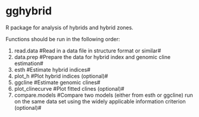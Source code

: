 # gghybrid
R package for analysis of hybrids and hybrid zones.

Functions should be run in the following order:
1. read.data  #Read in a data file in structure format or similar#
2. data.prep #Prepare the data for hybrid index and genomic cline estimation#
3. esth #Estimate hybrid indices#
4. plot_h  #Plot hybrid indices (optional)#
5. ggcline  #Estimate genomic clines#
6. plot_clinecurve  #Plot fitted clines (optional)#
7. compare.models #Compare two models (either from esth or ggcline) run on the same data set using the widely applicable information criterion (optional)#
